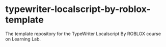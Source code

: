 # typewriter-localscript-by-roblox-template
The template repository for the TypeWriter Localscript By ROBLOX course on Learning Lab.
